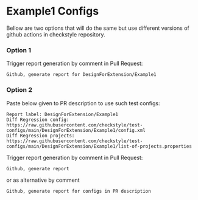 # Example1 Configs

Bellow are two options that will do the same but use different versions
of github actions in checkstyle repository.


### Option 1
Trigger report generation by comment in Pull Request:
```
Github, generate report for DesignForExtension/Example1
```

### Option 2

Paste below given to PR description to use such test configs:
```
Report label: DesignForExtension/Example1
Diff Regression config: https://raw.githubusercontent.com/checkstyle/test-configs/main/DesignForExtension/Example1/config.xml
Diff Regression projects: https://raw.githubusercontent.com/checkstyle/test-configs/main/DesignForExtension/Example1/list-of-projects.properties
```

Trigger report generation by comment in Pull Request:
```
Github, generate report
```
or as alternative by comment
```
Github, generate report for configs in PR description
```
